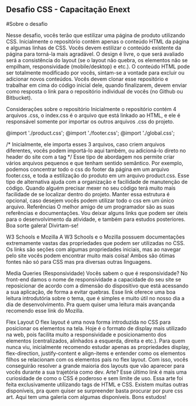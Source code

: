 ## Desafio CSS - Capacitação Enext
#Sobre o desafio

Nesse desafio, vocês terão que estilizar uma página de produto utilizando CSS. Inicialmente o repositório contém apenas o conteúdo HTML da página e algumas linhas de CSS. Vocês devem estilizar o conteúdo existente da página para torná-la mais agradável. O design é livre, o que será avaliado será a consistência do layout (se o layout não quebra, os elementos não se empilham, responsividade (mobile/desktop) e etc.). O conteúdo HTML pode ser totalmente modificado por vocês, sintam-se a vontade para excluir ou adicionar novos conteúdos. Vocês devem clonar esse repositório e trabalhar em cima do código inicial dele, quando finalizarem, devem enviar como resposta o link para o repositório individual de vocês (no Github ou Bitbucket).

Considerações sobre o repositório Inicialmente o repositório contém 4 arquivos .css, o index.css é o arquivo que está linkado ao HTML, e ele é responsável somente por importar os outros arquivos .css do projeto.

@import  './product.css';
@import  './footer.css';
@import  './global.css';

/* Inicialmente, ele importa esses 3 arquivos, caso criem arquivos diferentes,
vocês podem importá-lo aqui também, ou adicioná-lo direto no header do site
com a tag <link rel="stylesheet" href="caminhoParaOArquivo" /> */
Esse tipo de abordagem nos permite criar vários arquivos pequenos e que tenham sentido semântico. Por exemplo, podemos concentrar todo o css do footer da página em um arquivo footer.css, e toda a estilização do produto em um arquivo product.css. Esse tipo de alternativa ajuda com a organização e facilidade de manutenção de código. Quando alguém precisar mexer no seu código terá muito mais facilidade de se localizar dentro do projeto. Manter essa estrutura é opcional, caso desejem vocês podem utilizar todo o css em um único arquivo.
Referências O melhor amigo de um programador são as suas referências e documentações. Vou deixar alguns links que podem ser úteis para o desenvolvimento da atividade, e também para estudos posteriores. Boa sorte galera! Divirtam-se!

W3 Schools e Mozilla A W3 Schools e o Mozilla possuem documentações extremamente vastas das propriedades que podem ser utilizadas no CSS. Os links são seções com algumas propriedades iniciais, mas ao navegar pelo site vocês podem encontrar muito mais coisa! Ambos são ótimas fontes não só para CSS mas pra diversas outras linguagens.

Media Queries (Responsividade) Vocês sabem o que é responsividade? No front-end damos o nome de responsividade a capacidade do seu site se reposicionar de acordo com a dimensão do dispositivo que está acessando a sua aplicação, de forma a evitar quebras. Esse link oferece uma boa leitura introdutória sobre o tema, que é simples e muito útil no nosso dia a dia de desenvolvimento. Pra quem quiser uma leitura mais avançanda recomendo esse link do Mozilla.

Flex Layout O flex layout é uma nova forma introduzida no CSS para posicionar os elementos na tela. Hoje é o formato de display mais utilizado na web, pois facilita muito a responsividade e posicionamento dos elementos (centralizados, alinhados a esquerda, direita e etc.). Para quem nunca viu, inicialmente recomendo estudar apenas as propriedades display, flex-direction, justify-content e align-items e entender como os elementos filhos se relacionam com os elementos pais no flex layout. Com isso, vocês conseguirão resolver a grande maioria dos layouts que vão aparecer para vocês durante a sua trajetória como dev.
Arte? Esse último link é mais uma curiosidade de como o CSS é poderoso e sem limite de uso. Essa arte foi feita exclusivamente utilizando tags de HTML e CSS. Existem muitas outras disponíveis, pra quem quiser se surpreender basta procurar por pure css art. Aqui tem uma galeria com algumas disponíveis.
Bons estudos!
